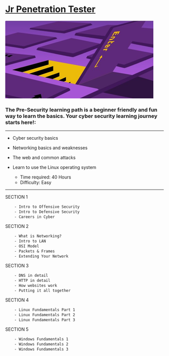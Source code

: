 # [Jr Penetration Tester](https://tryhackme.com/path-action/presecurity/join)
 
![Image not set yet](https://github.com/C3LKO/TryHackMe/blob/master/Assets/Pre-Security.jpg)

### The Pre-Security learning path is a beginner friendly and fun way to learn the basics. Your cyber security learning journey starts here!:

----

  - Cyber security basics
  - Networking basics and weaknesses
  - The web and common attacks
  - Learn to use the Linux operating system

    - Time required: 40 Hours
    - Difficulty: Easy
   
----     

SECTION 1

        - Intro to Offensive Security
        - Intro to Defensive Security
        - Careers in Cyber
        
SECTION 2

        - What is Networking?
        - Intro to LAN
        - OSI Model
        - Packets & Frames
        - Extending Your Network
                
SECTION 3

        - DNS in detail
        - HTTP in detail
        - How websites work
        - Putting it all together
                
SECTION 4

        - Linux Fundamentals Part 1
        - Linux Fundamentals Part 2
        - Linux Fundamentals Part 3
                
SECTION 5

        - Windows Fundamentals 1
        - Windows Fundamentals 2
        - Windows Fundamentals 3
